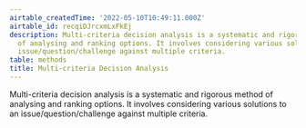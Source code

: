 ```yaml
---
airtable_createdTime: '2022-05-10T10:49:11.000Z'
airtable_id: recqiDJrcxmLxFkEj
description: Multi-criteria decision analysis is a systematic and rigorous method
  of analysing and ranking options. It involves considering various solutions to an
  issue/question/challenge against multiple criteria.
table: methods
title: Multi-criteria Decision Analysis
---
```


Multi-criteria decision analysis is a systematic and rigorous method of analysing and ranking options. It involves considering various solutions to an issue/question/challenge against multiple criteria.